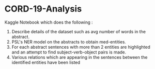 # CORD-19-Analysis

Kaggle Notebook which does the following : 
1. Describe details of the dataset such as avg number of words in the abstract. 
2. PSL's NER model on the abstracts to obtain med-entities.
3. For each abstract sentences with more than 2 entities are highlighted and an attempt to find subject-verb-object pairs is made.
4. Various relations which are appearing in the sentences between the identified entities have been listed
